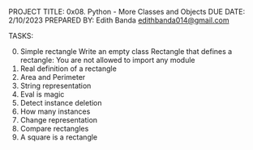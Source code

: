 PROJECT TITLE: 0x08. Python - More Classes and Objects
DUE DATE: 2/10/2023
PREPARED BY: Edith Banda <edithbanda014@gmail.com>


TASKS:

0. Simple rectangle
Write an empty class Rectangle that defines a rectangle:
You are not allowed to import any module
1. Real definition of a rectangle
2. Area and Perimeter
3. String representation
4. Eval is magic
5. Detect instance deletion
6. How many instances
7. Change representation
8. Compare rectangles
9. A square is a rectangle


